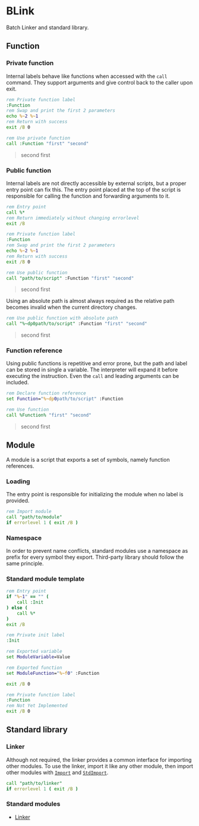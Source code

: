 # BLink

Batch Linker and standard library.

## Function

### Private function

Internal labels behave like functions when accessed with the `call` command. They support arguments and give control back to the caller upon exit.

```bat
rem Private function label
:Function
rem Swap and print the first 2 parameters
echo %~2 %~1
rem Return with success
exit /B 0
```

```bat
rem Use private function
call :Function "first" "second"
```

> second first

### Public function

Internal labels are not directly accessible by external scripts, but a proper entry point can fix this. The entry point placed at the top of the script is responsible for calling the function and forwarding arguments to it.

```bat
rem Entry point
call %*
rem Return immediately without changing errorlevel
exit /B

rem Private function label
:Function
rem Swap and print the first 2 parameters
echo %~2 %~1
rem Return with success
exit /B 0
```

```bat
rem Use public function
call "path/to/script" :Function "first" "second"
```

> second first

Using an absolute path is almost always required as the relative path becomes invalid when the current directory changes.

```bat
rem Use public function with absolute path
call "%~dp0path/to/script" :Function "first" "second"
```

> second first

### Function reference

Using public functions is repetitive and error prone, but the path and label can be stored in single a variable. The interpreter will expand it before executing the instruction. Even the `call` and leading arguments can be included.

```bat
rem Declare function reference
set Function="%~dp0path/to/script" :Function

rem Use function
call %Function% "first" "second"
```

> second first

## Module

A module is a script that exports a set of symbols, namely function references.

### Loading

The entry point is responsible for initializing the module when no label is provided.

```bat
rem Import module
call "path/to/module"
if errorlevel 1 ( exit /B )
```

### Namespace

In order to prevent name conflicts, standard modules use a namespace as prefix for every symbol they export. Third-party library should follow the same principle.

### Standard module template

```bat
rem Entry point
if "%~1" == "" (
    call :Init
) else (
    call %*
)
exit /B

rem Private init label
:Init

rem Exported variable
set ModuleVariable=Value

rem Exported function
set ModuleFunction="%~f0" :Function

exit /B 0

rem Private function label
:Function
rem Not Yet Implemented
exit /B 0
```

## Standard library

### Linker

Although not required, the linker provides a common interface for importing other modules. To use the linker, import it like any other module, then import other modules with [`Import`](doc/linker.md#import) and [`StdImport`](doc/linker.md#stdimport).

```bat
call "path/to/linker"
if errorlevel 1 ( exit /B )
```

### Standard modules

* [Linker](doc/linker.md)
